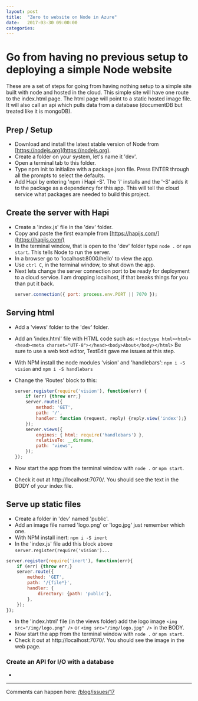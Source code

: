 ```yaml
---
layout: post
title:  "Zero to website on Node in Azure"
date:   2017-03-30 09:00:00
categories:
---
```


# Go from having no previous setup to deploying a simple Node website

These are a set of steps for going from having nothing setup to a simple site built with node and hosted in the cloud. This simple site will have one route to the index.html page. The html page will point to a static hosted image file. It will also call an api which pulls data from a database (documentDB but treated like it is mongoDB).

## Prep / Setup

- Download and install the latest stable version of Node from [https://nodejs.org](https://nodejs.org).
- Create a folder on your system, let's name it 'dev'.
- Open a terminal tab to this folder.
- Type npm init to initialize with a package.json file. Press ENTER through all the prompts to select the defaults.
- Add Hapi by entering 'npm i Hapi -S'. The 'i' installs and the '-S' adds it to the package as a dependency for this app. This will tell the cloud service what packages are needed to build this project.

## Create the server with Hapi

- Create a 'index.js' file in the 'dev' folder.
- Copy and paste the first example from [https://hapijs.com/](https://hapijs.com/)
- In the terminal window, that is open to the 'dev' folder type `node .` or `npm start`. This tells Node to run the server.
- In a browser go to 'localhost:8000/hello' to view the app.
- Use `ctrl C`, in the terminal window, to shut down the app.
- Next lets change the server connection port to be ready for deployment to a cloud service. I am dropping localhost, if that breaks things for you than put it back.
  ```javascript
  server.connection({ port: process.env.PORT || 7070 });
  ```

## Serving html

- Add a 'views' folder to the 'dev' folder.
- Add an 'index.html' file with HTML code such as:
  `<!doctype html><html><head><meta charset="UTF-8"></head><body>About</body></html>`
  Be sure to use a web text editor, TextEdit gave me issues at this step.
- With NPM install the node modules 'vision' and 'handlebars': `npm i -S vision` and `npm i -S handlebars`
- Change the 'Routes' block to this:
  ```javascript
  server.register(require('vision'), function(err) {
      if (err) {throw err;}
      server.route({
          method: 'GET',
          path: '/',
          handler: function (request, reply) {reply.view('index');}
      });
      server.views({
          engines: { html: require('handlebars') },
          relativeTo: __dirname,
          path: 'views',
      });
  });
  ```

- Now start the app from the terminal window with `node .` or `npm start`.
- Check it out at http://localhost:7070/. You should see the text in the BODY of your index file.

## Serve up static files

- Create a folder in 'dev' named 'public'.
- Add an image file named 'logo.png' or 'logo.jpg' just remember which one.
- With NPM install inert:
  `npm i -S inert`
- In the 'index.js' file add this block above `server.register(require('vision')...`
```javascript
server.register(require('inert'), function(err){
    if (err) {throw err;}
    server.route({
        method: 'GET',
        path: '/{file*}',
        handler: {
            directory: {path: 'public'},
        },
    });
});
```

- In the 'index.html' file (in the views folder) add the logo image `<img src="/img/logo.png" />` or  `<img src="/img/logo.jpg" />` in the BODY.
- Now start the app from the terminal window with `node .` or `npm start`.
- Check it out at http://localhost:7070/. You should see the image in the web page.

### Create an API for I/O with a database

-

---

Comments can happen here: [/blog/issues/17](https://github.com/getsetbro/blog/issues/17)
